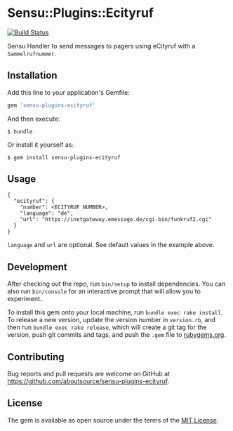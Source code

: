 # Sensu::Plugins::Ecityruf

[![Build Status](https://travis-ci.org/aboutsource/sensu-plugins-ecityruf.svg?branch=master)](https://travis-ci.org/aboutsource/sensu-plugins-ecityruf)

Sensu Handler to send messages to pagers using eCityruf with a `Sammelrufnummer`.

## Installation

Add this line to your application's Gemfile:

```ruby
gem 'sensu-plugins-ecityruf'
```

And then execute:

    $ bundle

Or install it yourself as:

    $ gem install sensu-plugins-ecityruf

## Usage

```
{
  "ecityruf": {
    "number": <ECITYRUF NUMBER>,
    "language": "de",
    "url": "https://inetgateway.emessage.de/cgi-bin/funkruf2.cgi"
  }
}
```
`language` and `url`  are optional. See default values in the example above.

## Development

After checking out the repo, run `bin/setup` to install dependencies. You can also run `bin/console` for an interactive prompt that will allow you to experiment.

To install this gem onto your local machine, run `bundle exec rake install`. To release a new version, update the version number in `version.rb`, and then run `bundle exec rake release`, which will create a git tag for the version, push git commits and tags, and push the `.gem` file to [rubygems.org](https://rubygems.org).

## Contributing

Bug reports and pull requests are welcome on GitHub at
https://github.com/aboutsource/sensu-plugins-ecityruf.

## License

The gem is available as open source under the terms of the [MIT License](https://opensource.org/licenses/MIT).
